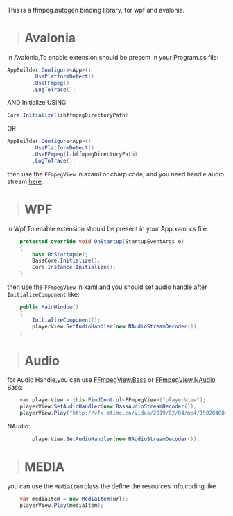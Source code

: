This is a ffmpeg.autogen binding library, for wpf and avalonia.

> # Avalonia
in Avalonia,To enable extension should be present in your Program.cs file:

```csharp
AppBuilder.Configure<App>()
        .UsePlatformDetect()
        .UseFFmpeg()
        .LogToTrace();
```
AND Initialize USING 
```csharp
Core.Initialize(libffmpegDirectoryPath)
```
OR
```csharp
AppBuilder.Configure<App>()
        .UsePlatformDetect()
        .UseFFmpeg(libffmpegDirectoryPath)
        .LogToTrace();
```
then use the `FFmpegView` in axaml or charp code, and you need handle audio stream [here](#audio). 

> # WPF
in Wpf,To enable extension should be present in your App.xaml.cs file:
```csharp
    protected override void OnStartup(StartupEventArgs e)
    {
        base.OnStartup(e);
        BassCore.Initialize();
        Core.Instance.Initialize();
    }
```
then use the `FFmpegView` in xaml,and you should set audio handle after `InitializeComponent` like:
```csharp
    public MainWindow()
    {
        InitializeComponent();
        playerView.SetAudioHandler(new NAudioStreamDecoder());
    }
```

> # Audio
for Audio Handle,you can use [FFmpegView.Bass](https://www.nuget.org/packages/FFmpegView.Bass) or [FFmpegView.NAudio](https://www.nuget.org/packages/FFmpegView.NAudio)
Bass:
```csharp
    var playerView = this.FindControl<FFmpegView>("playerView");
    playerView.SetAudioHandler(new BassAudioStreamDecoder());
    playerView.Play("http://vfx.mtime.cn/Video/2019/02/04/mp4/190204084208765161.mp4");
```
NAudio:
```csharp
        playerView.SetAudioHandler(new NAudioStreamDecoder());
```

> # MEDIA
you can use the `MediaItem` class the define the resources info,coding like
```csharp
    var mediaItem = new MediaItem(url);
    playerView.Play(mediaItem);
```